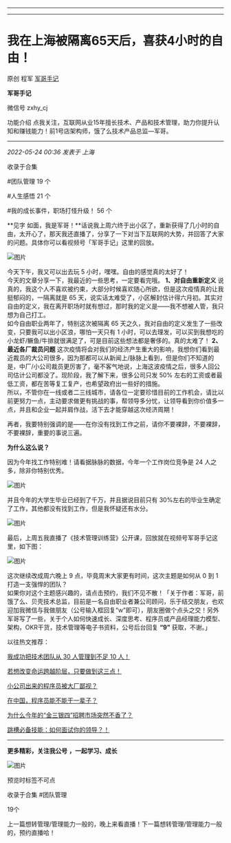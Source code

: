 ----------------------------------------
----------------------------------------
#  我在上海被隔离65天后，喜获4小时的自由！

原创 程军  [ 军哥手记 ](javascript:void\(0\);)

**军哥手记** ![]()

微信号 zxhy_cj

功能介绍 点我关注，互联网从业15年擅长技术、产品和技术管理，助力你提升认知和赚钱能力！前1号店架构师，饿了么技术产品总监—军哥。

____

_2022-05-24 00:36_ _发表于 上海_

收录于合集

#团队管理 19 个

#人生感悟 21 个

#我的成长事件，职场打怪升级！ 56 个

**见字
如面，我是军哥！**话说我上周六终于出小区了，重新获得了几小时的自由，太开心了，那天我还直播了，分享了一下对当下互联网的大势，并回答了大家的问题。具体你可以看视频号「军哥手记」这里的回放。

![图片](https://mmbiz.qpic.cn/mmbiz_png/zoS8kK5mlOnS6YBqQlKnqnj58GLUTtIWHw1GY7SDQ157Z5KXPpiaejHktPjBckBfyDFUXCD6ibeibHVGP5icyWn4Xg/640?wx_fmt=png&wxfrom=5&wx_lazy=1&wx_co=1)

  
今天下午，我又可以出去玩 5 小时，嘿嘿。自由的感觉真的太好了！  
今天的文章分享一下，我最近的一些思考，一定要看完哦。 **1、对自由重新定义**
说真的，我这个人不喜欢被约束，大部分时候喜欢随心所欲，但是这次疫情真的让我挺郁闷的，一隔离就是 65
天，说实话太难受了，小区解封估计得六月初。其实对自由的定义，我在离开职场时就有想过，那时我的定义是——我不想被人管，我只想为自己打工。  
如今自由职业两年了，特别这次被隔离 65 天之久，我对自由的定义发生了一些改变，只要我可以出小区浪，哪怕一天只有 1
小时，可以去理发，可以买到我想吃的小龙虾/鳜鱼/牛排就很满足了，可是目前这些想法都是奢侈的。真的太难了！ **2、最近各厂裁员问题**
这次疫情将会对我们的经济产生重大的影响，我想你们看到最近裁员的大公司很多，因为那都可以从新闻上/脉脉上看到，但是你们不知道的是，中厂/小公司裁员更厉害了，毫不客气地说，上海这波疫情之后，很多人回公司估计公司都没了。现阶段，我了解下来，很多公司只发
50% 左右的工资或者最低工资，都在苦等复工复产，也希望政府出一些好的措施。  
所以，不管你在一线或者二三线城市，请各位一定要珍惜目前的工作机会，请比以前更努力一点，主动要求做更有挑战的事，帮领导多分忧，让领导看到你价值多一点，并且和企业一起并肩作战，活下去才能穿越这次经济周期！

再者，我要特别强调的是——在你没有找到工作之前，请你不要裸辞，不要裸辞，不要裸辞，重要的事说三遍。

  

 **为什么这么说？**

  

因为今年找工作特别难！请看据脉脉的数据，今年一个工作岗位竞争是 24 人之多，除非你特别优秀。

  

![图片](https://mmbiz.qpic.cn/mmbiz_png/zoS8kK5mlOnS6YBqQlKnqnj58GLUTtIW8aaHejdyWnjgQx6oQKXs9X6EJOReA7XUhyiajlQUicMedvzj2Cq3HT4w/640?wx_fmt=png)

  

并且今年的大学生毕业已经到了千万，并且据说目前只有 30%左右的毕业生确定了工作，其他都没有找到工作，但是我怀疑还有水分。

  

![图片](https://mmbiz.qpic.cn/mmbiz_png/zoS8kK5mlOnS6YBqQlKnqnj58GLUTtIWkTuYowsocN1IT5Tb8xuhUHiaffVzS82pV6zD7ROP4lB7GaCKXnwKmVA/640?wx_fmt=png)

  

最后，上周五我直播了《技术管理训练营》公开课，回放就在视频号军哥手记这里，如下图：

![图片](https://mmbiz.qpic.cn/mmbiz_png/zoS8kK5mlOnS6YBqQlKnqnj58GLUTtIWfRTFfdS6LPDpX54RnW2sUZKOXAibUeblrDW9RX66YgqVWWXkicUYfiaEw/640?wx_fmt=png)

  
这次继续改成周六晚上 9 点，毕竟周末大家更有时间，这次主题是如何从 0 到 1打造一支强悍的团队？  
如果你对这个主题感兴趣的，请点击预约，我们不见不散！「关于作者：军哥，前饿了么、贝壳技术总监，目前是一名自由职业者兼公司顾问，乐于结交朋友，也欢迎加我微信与我做朋友（公号输入框回复“w”即可），朋友圈做个点头之交！另外军哥写了一些，关于个人如何快速成长、深度思考、程序员或产品经理能力模型、架构，OKR干货，技术管理等电子书资料，公号后台回复
**“9”** 获取，不谢。」  

以往热文推荐：

[我成功把技术团队从 30 人管理到不足 10
人！](http://mp.weixin.qq.com/s?__biz=MzA3MDU2MjM4Ng==&mid=2247495828&idx=1&sn=ba27442b19063b86bed9102f2e093de0&chksm=9f3857a9a84fdebf5cf56b8fa017a933a21d6e63a66a44f14dca70a5d9cbebfee13cd0c571f2&scene=21#wechat_redirect)  

[若想改变命运跨越阶层，只要做到这三点！](http://mp.weixin.qq.com/s?__biz=MzA3MDU2MjM4Ng==&mid=2247495631&idx=1&sn=e36b77b842a3f1bee7629cf203771fb6&chksm=9f3848f2a84fc1e4b67349354b832ae52e320b01fa675cee130e87de5f188d8f6a388e0acd27&scene=21#wechat_redirect)

[小公司出来的程序员被大厂鄙视？](http://mp.weixin.qq.com/s?__biz=MzA3MDU2MjM4Ng==&mid=2247495474&idx=1&sn=ee3fe0d44666e11c581812f6a039a973&chksm=9f38480fa84fc11924759b7b22c51fce2bd5f087fb987e3d220ee80caf42aaa8507458dad6f2&scene=21#wechat_redirect)  

[在中国，程序员能不能干一辈子？](http://mp.weixin.qq.com/s?__biz=MzA3MDU2MjM4Ng==&mid=2247495447&idx=1&sn=f2defe9a117e799bb204f50c73e479fd&chksm=9f38482aa84fc13c734eb5d940f0c3a0aca29a1a34a6b7ffaf6f97641486677d4ac9bd13a986&scene=21#wechat_redirect)  

[为什么今年的“金三银四”招聘市场突然不香了？](http://mp.weixin.qq.com/s?__biz=MzA3MDU2MjM4Ng==&mid=2247494909&idx=1&sn=517dde441f9fe375b205a47153039c8d&chksm=9f384bc0a84fc2d6fd94438a9941280c9b1a24ff933f012013fc0c94bbeca0af6c7f181d546b&scene=21#wechat_redirect)

[跳槽必备技能：如何面试你的领导？！](http://mp.weixin.qq.com/s?__biz=MzA3MDU2MjM4Ng==&mid=2247494536&idx=1&sn=fb28d9f71c2a44d5286ba7e599dbecd0&chksm=9f384cb5a84fc5a30beb3c244c3e1407f07a8734d39e7629a913672ae99a1229c8a3221824ba&scene=21#wechat_redirect)  

* * *

  

 **更多精彩，关注我公号** **，一起学习、成长**

![图片](https://mmbiz.qpic.cn/mmbiz_png/b96CibCt70iaajvl7fD4ZCicMcjhXMp1v6UibM134tIsO1j5yqHyNhh9arj090oAL7zGhRJRq6cFqFOlDZMleLl4pw/640?wx_fmt=png)

预览时标签不可点

收录于合集 #团队管理

19个

上一篇想转管理/管理能力一般的，晚上来看直播！下一篇想转管理/管理能力一般的，预约直播哈！

